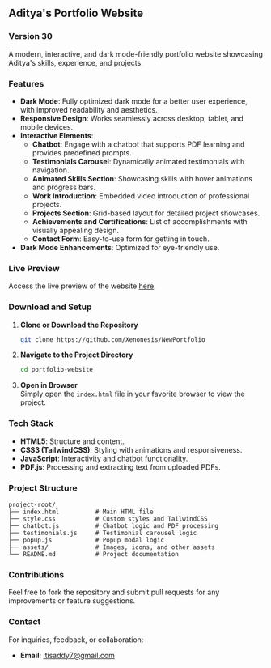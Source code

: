 
## Aditya's Portfolio Website

### Version 30

A modern, interactive, and dark mode-friendly portfolio website showcasing Aditya's skills, experience, and projects.

### Features

- **Dark Mode**: Fully optimized dark mode for a better user experience, with improved readability and aesthetics.
- **Responsive Design**: Works seamlessly across desktop, tablet, and mobile devices.
- **Interactive Elements**:
  - **Chatbot**: Engage with a chatbot that supports PDF learning and provides predefined prompts.
  - **Testimonials Carousel**: Dynamically animated testimonials with navigation.
  - **Animated Skills Section**: Showcasing skills with hover animations and progress bars.
  - **Work Introduction**: Embedded video introduction of professional projects.
  - **Projects Section**: Grid-based layout for detailed project showcases.
  - **Achievements and Certifications**: List of accomplishments with visually appealing design.
  - **Contact Form**: Easy-to-use form for getting in touch.
- **Dark Mode Enhancements**: Optimized for eye-friendly use.

### Live Preview

Access the live preview of the website [here](https://iaddy.netlify.app/).

### Download and Setup

1. **Clone or Download the Repository**  
   ```bash
   git clone https://github.com/Xenonesis/NewPortfolio
   ```

2. **Navigate to the Project Directory**  
   ```bash
   cd portfolio-website
   ```

3. **Open in Browser**  
   Simply open the `index.html` file in your favorite browser to view the project.

### Tech Stack

- **HTML5**: Structure and content.
- **CSS3 (TailwindCSS)**: Styling with animations and responsiveness.
- **JavaScript**: Interactivity and chatbot functionality.
- **PDF.js**: Processing and extracting text from uploaded PDFs.

### Project Structure

```
project-root/
├── index.html          # Main HTML file
├── style.css           # Custom styles and TailwindCSS
├── chatbot.js          # Chatbot logic and PDF processing
├── testimonials.js     # Testimonial carousel logic
├── popup.js            # Popup modal logic
├── assets/             # Images, icons, and other assets
└── README.md           # Project documentation
```

### Contributions

Feel free to fork the repository and submit pull requests for any improvements or feature suggestions.

### Contact

For inquiries, feedback, or collaboration:

- **Email**: itisaddy7@gmail.com
